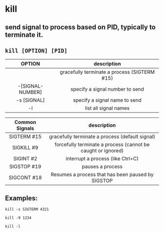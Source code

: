 # kill

send signal to process based on PID, typically to terminate it.
---

` kill [OPTION] [PID] `
---

| **OPTION** | description |
|:---:|:---:|
|  | gracefully terminate a process (SIGTERM #15) |
| -[SIGNAL-NUMBER] | specify a signal number to send |
| -s [SIGNAL] | specify a signal name to send |
| -l | list all signal names |

| **Common Signals** | description |
|:---:|:---:|
| SIGTERM #15 | gracefully terminate a process (default signal) |
| SIGKILL #9 | forcefully terminate a process (cannot be caught or ignored) |
| SIGINT #2 | interrupt a process (like Ctrl+C) |
| SIGSTOP #19 | pauses a process |
| SIGCONT #18 | Resumes a process that has been paused by SIGSTOP |

## Examples:
` kill -s SIGTERM 4321 `

` kill -9 1234 `

` kill -l `